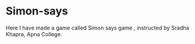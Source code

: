 # Simon-says
Here I have made a game called Simon says game , instructed by Sradha Khapra, Apna College.
